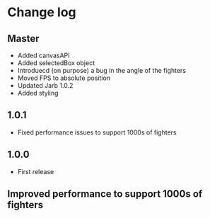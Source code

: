 # Change log
## Master
- Added canvasAPI
- Added selectedBox object
- Introduecd (on purpose) a bug in the angle of the fighters
- Moved FPS to absolute position
- Updated Jarb 1.0.2
- Added styling
## 1.0.1
- Fixed performance issues to support 1000s of fighters
## 1.0.0
- First release
## Improved performance to support 1000s of fighters